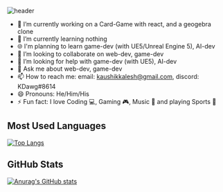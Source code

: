 ![header](https://capsule-render.vercel.app/api?type=waving&color=gradient&height=400&section=header&text=👋Hey%20there!%20I%20am%20Kaushik🙋&fontSize=57&reversal=true&desc=I%20am%20a%20highschooler%20who%20loves%20coding!&animation=fadeIn&descSize=26&descAlignY=62&section=header)





- 🔭 I’m currently working on a Card-Game with react, and a geogebra clone
- 🌱 I’m currently learning nothing
- 🌐 I'm planning to learn game-dev (with UE5/Unreal Engine 5), AI-dev
- 👯 I’m looking to collaborate on web-dev, game-dev
- 🤔 I’m looking for help with game-dev (with UE5), AI-dev
- 💬 Ask me about web-dev, game-dev
- 📫 How to reach me: email: kaushikkalesh@gmail.com, discord: KDawg#8614
- 😄 Pronouns: He/Him/His
- ⚡ Fun fact: I love Coding 💻, Gaming 🎮, Music 🎵 and playing Sports 🏏

## Most Used Languages
[![Top Langs](https://github-readme-stats.vercel.app/api/top-langs/?username=Kaushik-Kalesh&layout=compact)](https://github.com/anuraghazra/github-readme-stats)

## GitHub Stats
[![Anurag's GitHub stats](https://github-readme-stats.vercel.app/api?username=Kaushik-Kalesh&show_icons=true&theme=tokyonight)](https://github.com/anuraghazra/github-readme-stats)



